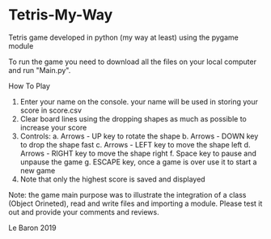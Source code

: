# Tetris-My-Way
Tetris game developed in python (my way at least) using the pygame module

To run the game you need to download all the files on your local computer and run "Main.py".

How To Play
1. Enter your name on the console. your name will be used in storing your score in score.csv
2. Clear board lines using the dropping shapes as much as possible to increase your score
3. Controls:
  a. Arrows - UP key to rotate the shape
  b. Arrows - DOWN key to drop the shape fast
  c. Arrows - LEFT key to move the shape left
  d. Arrows - RIGHT key to move the shape right
  f. Space key to pause and unpause the game
  g. ESCAPE key, once a game is over use it to start a new game
4. Note that only the highest score is saved and displayed

Note: the game main purpose was to illustrate the integration of a class (Object Orineted), read and write files and importing a module. Please test it out and provide your comments and reviews.

Le Baron 2019
